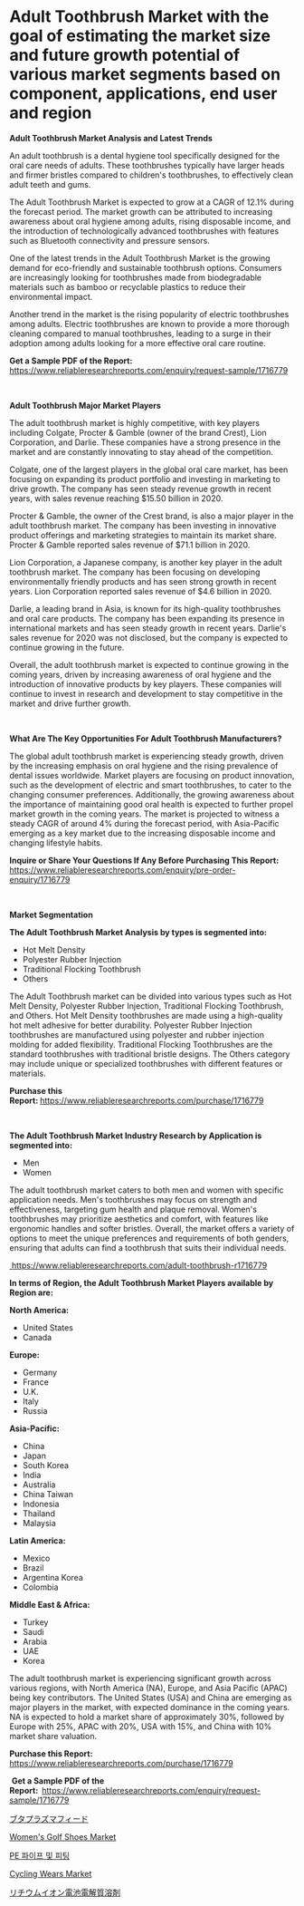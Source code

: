 <p><h1>Adult Toothbrush Market with the goal of estimating the market size and future growth potential of various market segments based on component, applications, end user and region</h1></p><p><strong>Adult Toothbrush Market Analysis and Latest Trends</strong></p>
<p><p>An adult toothbrush is a dental hygiene tool specifically designed for the oral care needs of adults. These toothbrushes typically have larger heads and firmer bristles compared to children's toothbrushes, to effectively clean adult teeth and gums.</p><p>The Adult Toothbrush Market is expected to grow at a CAGR of 12.1% during the forecast period. The market growth can be attributed to increasing awareness about oral hygiene among adults, rising disposable income, and the introduction of technologically advanced toothbrushes with features such as Bluetooth connectivity and pressure sensors.</p><p>One of the latest trends in the Adult Toothbrush Market is the growing demand for eco-friendly and sustainable toothbrush options. Consumers are increasingly looking for toothbrushes made from biodegradable materials such as bamboo or recyclable plastics to reduce their environmental impact.</p><p>Another trend in the market is the rising popularity of electric toothbrushes among adults. Electric toothbrushes are known to provide a more thorough cleaning compared to manual toothbrushes, leading to a surge in their adoption among adults looking for a more effective oral care routine.</p></p>
<p><strong>Get a Sample PDF of the Report:&nbsp;</strong> <a href="https://www.reliableresearchreports.com/enquiry/request-sample/1716779">https://www.reliableresearchreports.com/enquiry/request-sample/1716779</a></p>
<p>&nbsp;</p>
<p><strong>Adult Toothbrush Major Market Players</strong></p>
<p><p>The adult toothbrush market is highly competitive, with key players including Colgate, Procter & Gamble (owner of the brand Crest), Lion Corporation, and Darlie. These companies have a strong presence in the market and are constantly innovating to stay ahead of the competition.</p><p>Colgate, one of the largest players in the global oral care market, has been focusing on expanding its product portfolio and investing in marketing to drive growth. The company has seen steady revenue growth in recent years, with sales revenue reaching $15.50 billion in 2020.</p><p>Procter & Gamble, the owner of the Crest brand, is also a major player in the adult toothbrush market. The company has been investing in innovative product offerings and marketing strategies to maintain its market share. Procter & Gamble reported sales revenue of $71.1 billion in 2020.</p><p>Lion Corporation, a Japanese company, is another key player in the adult toothbrush market. The company has been focusing on developing environmentally friendly products and has seen strong growth in recent years. Lion Corporation reported sales revenue of $4.6 billion in 2020.</p><p>Darlie, a leading brand in Asia, is known for its high-quality toothbrushes and oral care products. The company has been expanding its presence in international markets and has seen steady growth in recent years. Darlie's sales revenue for 2020 was not disclosed, but the company is expected to continue growing in the future.</p><p>Overall, the adult toothbrush market is expected to continue growing in the coming years, driven by increasing awareness of oral hygiene and the introduction of innovative products by key players. These companies will continue to invest in research and development to stay competitive in the market and drive further growth.</p></p>
<p>&nbsp;</p>
<p><strong>What Are The Key Opportunities For Adult Toothbrush Manufacturers?</strong></p>
<p><p>The global adult toothbrush market is experiencing steady growth, driven by the increasing emphasis on oral hygiene and the rising prevalence of dental issues worldwide. Market players are focusing on product innovation, such as the development of electric and smart toothbrushes, to cater to the changing consumer preferences. Additionally, the growing awareness about the importance of maintaining good oral health is expected to further propel market growth in the coming years. The market is projected to witness a steady CAGR of around 4% during the forecast period, with Asia-Pacific emerging as a key market due to the increasing disposable income and changing lifestyle habits.</p></p>
<p><strong>Inquire or Share Your Questions If Any Before Purchasing This Report:</strong> <a href="https://www.reliableresearchreports.com/enquiry/pre-order-enquiry/1716779">https://www.reliableresearchreports.com/enquiry/pre-order-enquiry/1716779</a></p>
<p>&nbsp;</p>
<p><strong>Market Segmentation</strong></p>
<p><strong>The Adult Toothbrush Market Analysis by types is segmented into:</strong></p>
<p><ul><li>Hot Melt Density</li><li>Polyester Rubber Injection</li><li>Traditional Flocking Toothbrush</li><li>Others</li></ul></p>
<p><p>The Adult Toothbrush market can be divided into various types such as Hot Melt Density, Polyester Rubber Injection, Traditional Flocking Toothbrush, and Others. Hot Melt Density toothbrushes are made using a high-quality hot melt adhesive for better durability. Polyester Rubber Injection toothbrushes are manufactured using polyester and rubber injection molding for added flexibility. Traditional Flocking Toothbrushes are the standard toothbrushes with traditional bristle designs. The Others category may include unique or specialized toothbrushes with different features or materials.</p></p>
<p><strong>Purchase this Report:&nbsp;</strong><a href="https://www.reliableresearchreports.com/purchase/1716779">https://www.reliableresearchreports.com/purchase/1716779</a></p>
<p>&nbsp;</p>
<p><strong>The Adult Toothbrush Market Industry Research by Application is segmented into:</strong></p>
<p><ul><li>Men</li><li>Women</li></ul></p>
<p><p>The adult toothbrush market caters to both men and women with specific application needs. Men's toothbrushes may focus on strength and effectiveness, targeting gum health and plaque removal. Women's toothbrushes may prioritize aesthetics and comfort, with features like ergonomic handles and softer bristles. Overall, the market offers a variety of options to meet the unique preferences and requirements of both genders, ensuring that adults can find a toothbrush that suits their individual needs.</p></p>
<p><a href="https://www.reliableresearchreports.com/adult-toothbrush-r1716779">&nbsp;https://www.reliableresearchreports.com/adult-toothbrush-r1716779</a></p>
<p><strong>In terms of Region, the Adult Toothbrush Market Players available by Region are:</strong></p>
<p>
    <p> <strong> North America: </strong>
        <ul>
            <li>United States</li>
            <li>Canada</li>
        </ul>
        </p> 
    <p> <strong> Europe: </strong>
        <ul>
            <li>Germany</li>
            <li>France</li>
            <li>U.K.</li>
            <li>Italy</li>
            <li>Russia</li>
        </ul>
        </p> 
    <p> <strong> Asia-Pacific: </strong>
        <ul>
            <li>China</li>
            <li>Japan</li>
            <li>South Korea</li>
            <li>India</li>
            <li>Australia</li>
            <li>China Taiwan</li>
            <li>Indonesia</li>
            <li>Thailand</li>
            <li>Malaysia</li>
        </ul>
        </p> 
    <p> <strong> Latin America: </strong>
        <ul>
            <li>Mexico</li>
            <li>Brazil</li>
            <li>Argentina Korea</li>
            <li>Colombia</li>
        </ul>
        </p> 
    <p> <strong> Middle East & Africa: </strong>
        <ul>
            <li>Turkey</li>
            <li>Saudi</li>
            <li>Arabia</li>
            <li>UAE</li>
            <li>Korea</li>
        </ul>
    </p>
    </p>
<p><p>The adult toothbrush market is experiencing significant growth across various regions, with North America (NA), Europe, and Asia Pacific (APAC) being key contributors. The United States (USA) and China are emerging as major players in the market, with expected dominance in the coming years. NA is expected to hold a market share of approximately 30%, followed by Europe with 25%, APAC with 20%, USA with 15%, and China with 10% market share valuation.</p></p>
<p><strong>Purchase this Report: </strong><a href="https://www.reliableresearchreports.com/purchase/1716779">https://www.reliableresearchreports.com/purchase/1716779</a></p>
<p>&nbsp;<strong>Get a Sample PDF of the Report:&nbsp;&nbsp;</strong><a href="https://www.reliableresearchreports.com/enquiry/request-sample/1716779">https://www.reliableresearchreports.com/enquiry/request-sample/1716779</a></p>
<p><strong></strong></p>
<p><p><a href="https://github.com/avwofrml53535/Market-Research-Report-List-2/blob/main/5096473144298.md">ブタプラズマフィード</a></p><p><a href="https://github.com/NaomieConner2023/Market-Research-Report-List-1/blob/main/womens-golf-shoes-market.md">Women's Golf Shoes Market</a></p><p><a href="https://github.com/amuji413411/Market-Research-Report-List-1/blob/main/8693311152028.md">PE 파이프 및 피팅</a></p><p><a href="https://github.com/EbonyHane1955/Market-Research-Report-List-1/blob/main/cycling-wears-market.md">Cycling Wears Market</a></p><p><a href="https://github.com/JanickJohns/Market-Research-Report-List-1/blob/main/5315226144297.md">リチウムイオン電池電解質溶剤</a></p></p>